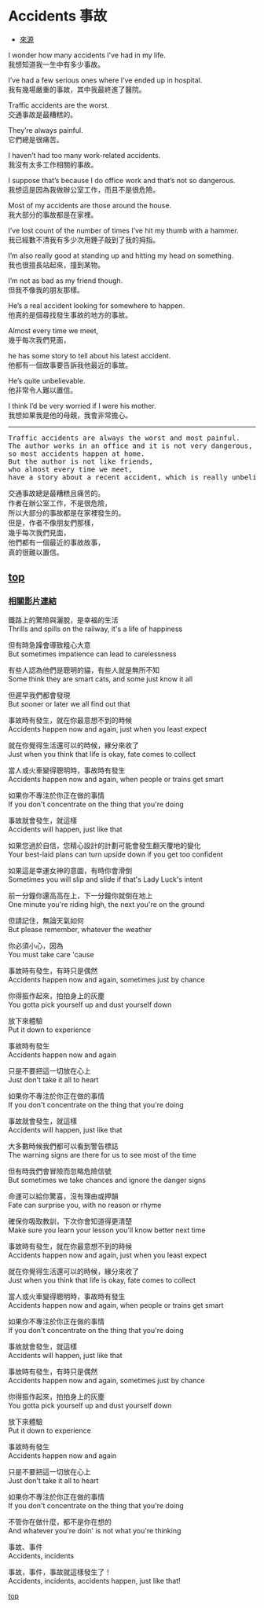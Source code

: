 # Accidents  事故

- [來源](https://listenaminute.com/a/accidents.html)

I wonder how many accidents I’ve had in my life.                            
我想知道我一生中有多少事故。

I’ve had a few serious ones where I’ve ended up in hospital.                
我有幾場嚴重的事故，其中我最終進了醫院。

Traffic accidents are the worst.                                            
交通事故是最糟糕的。

They’re always painful.                                                     
它們總是很痛苦。

I haven’t had too many work-related accidents.                              
我沒有太多工作相關的事故。

I suppose that’s because I do office work and that’s not so dangerous.      
我想這是因為我做辦公室工作，而且不是很危險。

Most of my accidents are those around the house.                            
我大部分的事故都是在家裡。

I’ve lost count of the number of times I’ve hit my thumb with a hammer.     
我已經數不清我有多少次用錘子敲到了我的拇指。

I’m also really good at standing up and hitting my head on something.       
我也很擅長站起來，撞到某物。

I’m not as bad as my friend though.                                         
但我不像我的朋友那樣。

He’s a real accident looking for somewhere to happen.                       
他真的是個尋找發生事故的地方的事故。

Almost every time we meet,                                                  
幾乎每次我們見面，  

he has some story to tell about his latest accident.                        
他都有一個故事要告訴我他最近的事故。

He’s quite unbelievable.                                                    
他非常令人難以置信。

I think I’d be very worried if I were his mother.                           
我想如果我是他的母親，我會非常擔心。

---
<pre>
Traffic accidents are always the worst and most painful. 
The author works in an office and it is not very dangerous, 
so most accidents happen at home. 
But the author is not like friends,
who almost every time we meet, 
have a story about a recent accident, which is really unbelievable. </pre>
<pre>
交通事故總是最糟糕且痛苦的。
作者在辦公室工作，不是很危險，
所以大部分的事故都是在家裡發生的。
但是，作者不像朋友們那樣，
幾乎每次我們見面，
他們都有一個最近的事故故事，
真的很難以置信。
</pre>
[top](#accidents--事故)
---

### [**相關影片連結**](https://youtu.be/iLwVVEHb5HI)

鐵路上的驚險與灑脫，是幸福的生活  
Thrills and spills on the railway, it's a life of happiness

但有時急躁會導致粗心大意  
But sometimes impatience can lead to carelessness

有些人認為他們是聰明的貓，有些人就是無所不知  
Some think they are smart cats, and some just know it all

但遲早我們都會發現  
But sooner or later we all find out that

事故時有發生，就在你最意想不到的時候  
Accidents happen now and again, just when you least expect

就在你覺得生活還可以的時候，緣分來收了  
Just when you think that life is okay, fate comes to collect

當人或火車變得聰明時，事故時有發生  
Accidents happen now and again, when people or trains get smart

如果你不專注於你正在做的事情  
If you don't concentrate on the thing that you're doing

事故就會發生，就這樣  
Accidents will happen, just like that

如果您過於自信，您精心設計的計劃可能會發生翻天覆地的變化  
Your best-laid plans can turn upside down if you get too confident

如果這是幸運女神的意圖，有時你會滑倒  
Sometimes you will slip and slide if that's Lady Luck's intent

前一分鐘你還高高在上，下一分鐘你就倒在地上  
One minute you're riding high, the next you're on the ground

但請記住，無論天氣如何  
But please remember, whatever the weather

你必須小心，因為  
You must take care 'cause

事故時有發生，有時只是偶然  
Accidents happen now and again, sometimes just by chance

你得振作起來，拍拍身上的灰塵  
You gotta pick yourself up and dust yourself down

放下來體驗  
Put it down to experience

事故時有發生  
Accidents happen now and again

只是不要把這一切放在心上  
Just don't take it all to heart

如果你不專注於你正在做的事情  
If you don't concentrate on the thing that you're doing

事故就會發生，就這樣  
Accidents will happen, just like that

大多數時候我們都可以看到警告標誌  
The warning signs are there for us to see most of the time

但有時我們會冒險而忽略危險信號  
But sometimes we take chances and ignore the danger signs

命運可以給你驚喜，沒有理由或押韻  
Fate can surprise you, with no reason or rhyme

確保你吸取教訓，下次你會知道得更清楚  
Make sure you learn your lesson you'll know better next time

事故時有發生，就在你最意想不到的時候  
Accidents happen now and again, just when you least expect

就在你覺得生活還可以的時候，緣分來收了  
Just when you think that life is okay, fate comes to collect

當人或火車變得聰明時，事故時有發生  
Accidents happen now and again, when people or trains get smart

如果你不專注於你正在做的事情  
If you don't concentrate on the thing that you're doing

事故就會發生，就這樣  
Accidents will happen, just like that

事故時有發生，有時只是偶然  
Accidents happen now and again, sometimes just by chance

你得振作起來，拍拍身上的灰塵  
You gotta pick yourself up and dust yourself down

放下來體驗  
Put it down to experience

事故時有發生  
Accidents happen now and again

只是不要把這一切放在心上  
Just don't take it all to heart

如果你不專注於你正在做的事情  
If you don't concentrate on the thing that you're doing

不管你在做什麼，都不是你在想的  
And whatever you're doin' is not what you're thinking

事故、事件  
Accidents, incidents

事故，事件，事故就這樣發生了！  
Accidents, incidents, accidents happen, just like that!

[top](#accidents--事故)